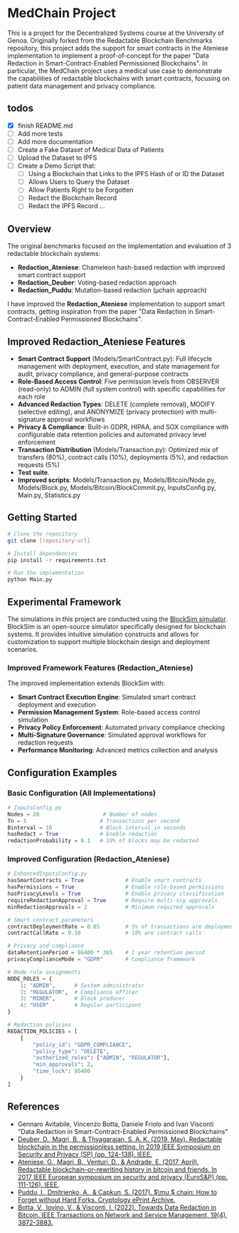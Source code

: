 # MedChain Project

This is a project for the Decentralized Systems course at the University of Genoa. Originally forked from the Redactable Blockchain Benchmarks repository, this project adds the support for smart contracts in the Ateniese implementation to implement a proof-of-concept for the paper "Data Redaction in Smart-Contract-Enabled Permissioned Blockchains". In particular, the MedChain project uses a medical use case to demonstrate the capabilities of redactable blockchains with smart contracts, focusing on patient data management and privacy compliance.

## todos

- [x] finish README.md
- [ ] Add more tests
- [ ] Add more documentation
- [ ] Create a Fake Dataset of Medical Data of Patients
- [ ] Upload the Dataset to IPFS
- [ ] Create a Demo Script that:
  - [ ] Using a Blockchain that Links to the IPFS Hash of or ID the Dataset
  - [ ] Allows Users to Query the Dataset
  - [ ] Allow Patients Right to be Forgotten
  - [ ] Redact the Blockchain Record
  - [ ] Redact the IPFS Record
  ...

## Overview

The original benchmarks focused on the implementation and evaluation of 3 redactable blockchain systems:

- **Redaction_Ateniese**: Chameleon hash-based redaction with improved smart contract support
- **Redaction_Deuber**: Voting-based redaction approach
- **Redaction_Puddu**: Mutation-based redaction (μchain approach)

I have improved the **Redaction_Ateniese** implementation to support smart contracts, getting inspiration from the paper "Data Redaction in Smart-Contract-Enabled Permissioned Blockchains".

## Improved Redaction_Ateniese Features

- **Smart Contract Support** (Models/SmartContract.py): Full lifecycle management with deployment, execution, and state management for audit, privacy compliance, and general-purpose contracts
- **Role-Based Access Control**: Five permission levels from OBSERVER (read-only) to ADMIN (full system control) with specific capabilities for each role
- **Advanced Redaction Types**: DELETE (complete removal), MODIFY (selective editing), and ANONYMIZE (privacy protection) with multi-signature approval workflows
- **Privacy & Compliance**: Built-in GDPR, HIPAA, and SOX compliance with configurable data retention policies and automated privacy level enforcement
- **Transaction Distribution** (Models/Transaction.py): Optimized mix of transfers (80%), contract calls (10%), deployments (5%), and redaction requests (5%)
- **Test suite**.
- **Improved scripts**: Models/Transaction.py, Models/Bitcoin/Node.py, Models/Block.py, Models/Bitcoin/BlockCommit.py, InputsConfig.py, Main.py, Statistics.py

## Getting Started

```bash
# Clone the repository
git clone [repository-url]

# Install dependencies
pip install -r requirements.txt

# Run the implementation
python Main.py
```

## Experimental Framework

The simulations in this project are conducted using the [BlockSim simulator](https://github.com/maher243/BlockSim). BlockSim is an open-source simulator specifically designed for blockchain systems. It provides intuitive simulation constructs and allows for customization to support multiple blockchain design and deployment scenarios.

### Improved Framework Features (Redaction_Ateniese)

The improved implementation extends BlockSim with:

- **Smart Contract Execution Engine**: Simulated smart contract deployment and execution
- **Permission Management System**: Role-based access control simulation
- **Privacy Policy Enforcement**: Automated privacy compliance checking
- **Multi-Signature Governance**: Simulated approval workflows for redaction requests
- **Performance Monitoring**: Advanced metrics collection and analysis

## Configuration Examples

### Basic Configuration (All Implementations)

```python
# InputsConfig.py
Nodes = 20                    # Number of nodes
Tn = 5                       # Transactions per second
Binterval = 10               # Block interval in seconds
hasRedact = True             # Enable redaction
redactionProbability = 0.1   # 10% of blocks may be redacted
```

### Improved Configuration (Redaction_Ateniese)

```python
# EnhancedInputsConfig.py
hasSmartContracts = True             # Enable smart contracts
hasPermissions = True                # Enable role-based permissions
hasPrivacyLevels = True              # Enable privacy classification
requireRedactionApproval = True      # Require multi-sig approvals
minRedactionApprovals = 2            # Minimum required approvals

# Smart contract parameters
contractDeploymentRate = 0.05        # 5% of transactions are deployments
contractCallRate = 0.10              # 10% are contract calls

# Privacy and compliance
dataRetentionPeriod = 86400 * 365    # 1 year retention period
privacyComplianceMode = "GDPR"       # Compliance framework

# Node role assignments
NODE_ROLES = {
    1: "ADMIN",      # System administrator
    2: "REGULATOR",  # Compliance officer
    3: "MINER",      # Block producer
    4: "USER"        # Regular participant
}

# Redaction policies
REDACTION_POLICIES = [
    {
        "policy_id": "GDPR_COMPLIANCE",
        "policy_type": "DELETE",
        "authorized_roles": ["ADMIN", "REGULATOR"],
        "min_approvals": 2,
        "time_lock": 86400
    }
]
```

## References

- Gennaro Avitabile, Vincenzo Botta, Daniele Friolo and Ivan Visconti "Data Redaction in Smart-Contract-Enabled Permissioned Blockchains"
- [Deuber, D., Magri, B., & Thyagarajan, S. A. K. (2019, May). Redactable blockchain in the permissionless setting. In 2019 IEEE Symposium on Security and Privacy (SP) (pp. 124-138). IEEE.](https://ieeexplore.ieee.org/abstract/document/8835372)
- [Ateniese, G., Magri, B., Venturi, D., & Andrade, E. (2017, April). Redactable blockchain–or–rewriting history in bitcoin and friends. In 2017 IEEE European symposium on security and privacy (EuroS&P) (pp. 111-126). IEEE.](https://ieeexplore.ieee.org/abstract/document/7961975/)
- [Puddu, I., Dmitrienko, A., & Capkun, S. (2017). $\mu $ chain: How to Forget without Hard Forks. Cryptology ePrint Archive.](https://eprint.iacr.org/2017/106)
- [Botta, V., Iovino, V., & Visconti, I. (2022). Towards Data Redaction in Bitcoin. IEEE Transactions on Network and Service Management, 19(4), 3872-3883.](https://doi.org/10.1109/TNSM.2022.3214279)
